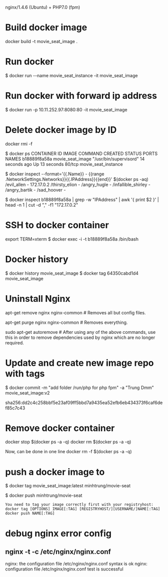 nginx/1.4.6 (Ubuntu) + PHP7.0 (fpm)

# Build docker image
docker build -t movie_seat_image .

# Run docker
$ docker run --name movie_seat_instance -it movie_seat_image

# Run docker with forward ip address
$ docker run -p 10.11.252.97:8080:80 -it movie_seat_image

# Delete docker image by ID
docker rmi -f <image-id>

$ docker ps
CONTAINER ID        IMAGE               COMMAND                  CREATED             STATUS              PORTS               NAMES
b18889f8a58a        movie_seat_image    "/usr/bin/supervisord"   14 seconds ago      Up 13 seconds       80/tcp              movie_seat_instance

$ docker inspect --format='{{.Name}} - {{range .NetworkSettings.Networks}}{{.IPAddress}}{{end}}' $(docker ps -aq)
/evil_allen - 172.17.0.2
/thirsty_elion -
/angry_hugle -
/infallible_shirley -
/angry_bartik -
/sad_hoover -

$ docker inspect b18889f8a58a | grep -w "IPAddress" | awk '{ print $2 }' | head -n 1 | cut -d "," -f1
"172.17.0.2"

# SSH to docker container
export TERM=xterm
$ docker exec -i -t b18889f8a58a /bin/bash


# Docker history
$ docker history movie_seat_image
$ docker tag 64350cabd1d4 movie_seat_image

# Uninstall Nginx
apt-get remove nginx nginx-common # Removes all but config files.

apt-get purge nginx nginx-common # Removes everything.

sudo apt-get autoremove # After using any of the above commands, use this in order to remove dependencies used by nginx which are no longer required.

# Update and create new image repo with tags
$ docker commit -m "add folder /run/php for php fpm" -a "Trung Dmm" <container id> movie_seat_image:v2

sha256:dd2c4c258bbf5e23af09ff5bbd7a9435ea52efb6eb434373f6caf6def85c7c43

# Remove docker container
docker stop $(docker ps -a -q)
docker rm $(docker ps -a -q)

Now, can be done in one line
docker rm -f $(docker ps -a -q)

# push a docker image to
$ docker tag movie_seat_image:latest minhtrung/movie-seat

$ docker push minhtrung/movie-seat

```
You need to tag your image correctly first with your registryhost:
docker tag [OPTIONS] IMAGE[:TAG] [REGISTRYHOST/][USERNAME/]NAME[:TAG]
docker push NAME[:TAG]
```

# debug nginx error config
## nginx -t -c /etc/nginx/nginx.conf
nginx: the configuration file /etc/nginx/nginx.conf syntax is ok
nginx: configuration file /etc/nginx/nginx.conf test is successful


